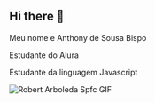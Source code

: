 ## Hi there 👋

Meu nome e Anthony de Sousa Bispo

Estudante do Alura 

Estudante da linguagem Javascript

![Robert Arboleda Spfc GIF](https://media1.tenor.com/m/qi8UYyqCuucAAAAd/robert-arboleda-spfc.gif)
